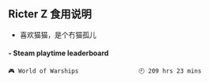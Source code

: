 ## Ricter Z 食用说明
- 喜欢猫猫，是个冇猫孤儿

<!-- steam-box start -->
#### - Steam playtime leaderboard
```text
🎮 World of Warships                 🕘 209 hrs 23 mins
```
<!-- Powered by https://github.com/YouEclipse/steam-box . -->
<!-- steam-box end -->
